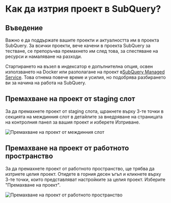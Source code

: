 # Как да изтрия проект в SubQuery?

## Въведение

Важно е да поддържате вашите проекти и актуалността им в проекта SubQuery. За всички проекти, вече качени в проекта SubQuery за тестване, се препоръчва премахнето им след това, за спестяване на ресурси и намаляване на разходи.

Стартирането на възел в индексатор е допълнителна опция, освен използването на Docker или разполагане на проект в[SubQuery Managed Service](https://managedservice.subquery.network/). Това отнема повече време и усилия, но подобрява разбирането ви за начина на работа на SubQuery.

## Премахване на проект от staging слот

За да премахнете проект от staging слота, щракнете върху 3-те точки в секцията на междинния слот в детайлите за внедряване на страницата на контролния панел за вашия проект и изберете Изтриване.

![Премахване на проект от междинния слот](/assets/img/delete_staging.png)

## Премахване на проект от работното пространство

За да премахнете проект от работното пространство, ще трябва да изтриете целия проект. Отидете в горния десен ъгъл и кликнете върху 3-те точки, които представляват настройките за целия проект. Изберите "Премахване на проект".

![Премахване на проект от работното пространство](/assets/img/delete_production.png)
